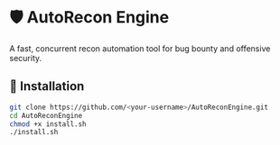 # 🛡 AutoRecon Engine

A fast, concurrent recon automation tool for bug bounty and offensive security.

## 🚀 Installation

```bash
git clone https://github.com/<your-username>/AutoReconEngine.git
cd AutoReconEngine
chmod +x install.sh
./install.sh
